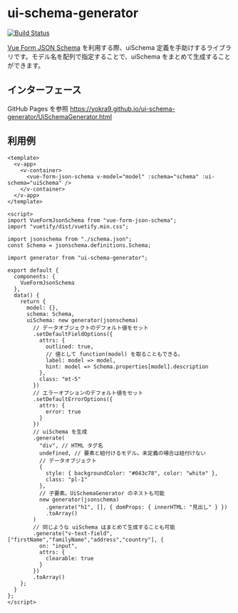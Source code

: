 # ui-schema-generator

[![Build Status](https://travis-ci.com/yokra9/ui-schema-generator.svg?branch=master)](https://travis-ci.com/yokra9/ui-schema-generator)

[Vue Form JSON Schema](https://github.com/jarvelov/vue-form-json-schema) を利用する際、uiSchema 定義を手助けするライブラリです。モデル名を配列で指定することで、uiSchema をまとめて生成することができます。

## インターフェース

GitHub Pages を参照
https://yokra9.github.io/ui-schema-generator/UiSchemaGenerator.html

## 利用例

```vue
<template>
  <v-app>
    <v-container>
      <vue-form-json-schema v-model="model" :schema="schema" :ui-schema="uiSchema" />
    </v-container>
  </v-app>
</template>

<script>
import VueFormJsonSchema from "vue-form-json-schema";
import "vuetify/dist/vuetify.min.css";

import jsonschema from "./schema.json";
const Schema = jsonschema.definitions.Schema;

import generator from "ui-schema-generator";

export default {
  components: {
    VueFormJsonSchema
  },
  data() {
    return {
      model: {},
      schema: Schema,
      uiSchema: new generator(jsonschema)
        // データオブジェクトのデフォルト値をセット
        .setDefaultFieldOptions({
          attrs: {
            outlined: true,
            // 値として function(model) を取ることもできる。
            label: model => model,
            hint: model => Schema.properties[model].description
          },
          class: "mt-5"
        })
        // エラーオプションのデフォルト値をセット
        .setDefaultErrorOptions({
          attrs: {
            error: true
          }
        })
        // uiSchema を生成
        .generate(
          "div", // HTML タグ名
          undefined, // 要素と紐付けるモデル。未定義の場合は紐付けない
          // データオブジェクト
          {
            style: { backgroundColor: "#043c78", color: "white" },
            class: "pl-1"
          },
          // 子要素。UiSchemaGenerator のネストも可能
          new generator(jsonschema)
            .generate("h1", [], { domProps: { innerHTML: "見出し" } })
            .toArray()
        )
        // 同じような uiSchema はまとめて生成することも可能
        .generate("v-text-field", ["firstName","familyName","address","country"], {
          on: "input",
          attrs: {
            clearable: true
          }
        })
        .toArray()
    };
  }
};
</script>
```